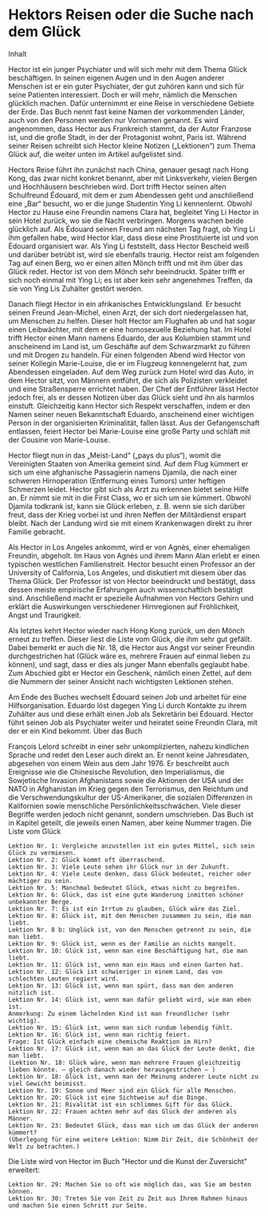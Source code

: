 # Hektors Reisen oder die Suche nach dem Glück

Inhalt

Hector ist ein junger Psychiater und will sich mehr mit dem Thema Glück beschäftigen. In seinen eigenen Augen und in den Augen anderer Menschen ist er ein guter Psychiater, der gut zuhören kann und sich für seine Patienten interessiert. Doch er will mehr, nämlich die Menschen glücklich machen. Dafür unternimmt er eine Reise in verschiedene Gebiete der Erde. Das Buch nennt fast keine Namen der vorkommenden Länder, auch von den Personen werden nur Vornamen genannt. Es wird angenommen, dass Hector aus Frankreich stammt, da der Autor Franzose ist, und die große Stadt, in der der Protagonist wohnt, Paris ist. Während seiner Reisen schreibt sich Hector kleine Notizen („Lektionen“) zum Thema Glück auf, die weiter unten im Artikel aufgelistet sind.

Hectors Reise führt ihn zunächst nach China, genauer gesagt nach Hong Kong, das zwar nicht konkret benannt, aber mit Linksverkehr, vielen Bergen und Hochhäusern beschrieben wird. Dort trifft Hector seinen alten Schulfreund Édouard, mit dem er zum Abendessen geht und anschließend eine „Bar“ besucht, wo er die junge Studentin Ying Li kennenlernt. Obwohl Hector zu Hause eine Freundin namens Clara hat, begleitet Ying Li Hector in sein Hotel zurück, wo sie die Nacht verbringen. Morgens wachen beide glücklich auf. Als Édouard seinen Freund am nächsten Tag fragt, ob Ying Li ihm gefallen habe, wird Hector klar, dass diese eine Prostituierte ist und von Édouard organisiert war. Als Ying Li feststellt, dass Hector Bescheid weiß und darüber betrübt ist, wird sie ebenfalls traurig. Hector reist am folgenden Tag auf einen Berg, wo er einen alten Mönch trifft und mit ihm über das Glück redet. Hector ist von dem Mönch sehr beeindruckt. Später trifft er sich noch einmal mit Ying Li; es ist aber kein sehr angenehmes Treffen, da sie von Ying Lis Zuhälter gestört werden.

Danach fliegt Hector in ein afrikanisches Entwicklungsland. Er besucht seinen Freund Jean-Michel, einen Arzt, der sich dort niedergelassen hat, um Menschen zu helfen. Dieser holt Hector am Flughafen ab und hat sogar einen Leibwächter, mit dem er eine homosexuelle Beziehung hat. Im Hotel trifft Hector einen Mann namens Eduardo, der aus Kolumbien stammt und anscheinend im Land ist, um Geschäfte auf dem Schwarzmarkt zu führen und mit Drogen zu handeln. Für einen folgenden Abend wird Hector von seiner Kollegin Marie-Louise, die er im Flugzeug kennengelernt hat, zum Abendessen eingeladen. Auf dem Weg zurück zum Hotel wird das Auto, in dem Hector sitzt, von Männern entführt, die sich als Polizisten verkleidet und eine Straßensperre errichtet haben. Der Chef der Entführer lässt Hector jedoch frei, als er dessen Notizen über das Glück sieht und ihn als harmlos einstuft. Gleichzeitig kann Hector sich Respekt verschaffen, indem er den Namen seiner neuen Bekanntschaft Eduardo, anscheinend einer wichtigen Person in der organisierten Kriminalität, fallen lässt. Aus der Gefangenschaft entlassen, feiert Hector bei Marie-Louise eine große Party und schläft mit der Cousine von Marie-Louise.

Hector fliegt nun in das „Meist-Land“ („pays du plus“), womit die Vereinigten Staaten von Amerika gemeint sind. Auf dem Flug kümmert er sich um eine afghanische Passagierin namens Djamila, die nach einer schweren Hirnoperation (Entfernung eines Tumors) unter heftigen Schmerzen leidet. Hector gibt sich als Arzt zu erkennen bietet seine Hilfe an. Er nimmt sie mit in die First Class, wo er sich um sie kümmert. Obwohl Djamila todkrank ist, kann sie Glück erleben, z. B. wenn sie sich darüber freut, dass der Krieg vorbei ist und ihren Neffen der Militärdienst erspart bleibt. Nach der Landung wird sie mit einem Krankenwagen direkt zu ihrer Familie gebracht.

Als Hector in Los Angeles ankommt, wird er von Agnès, einer ehemaligen Freundin, abgeholt. Im Haus von Agnès und ihrem Mann Alan erlebt er einen typischen westlichen Familienstreit. Hector besucht einen Professor an der University of California, Los Angeles, und diskutiert mit diesem über das Thema Glück. Der Professor ist von Hector beeindruckt und bestätigt, dass dessen meiste empirische Erfahrungen auch wissenschaftlich bestätigt sind. Anschließend macht er spezielle Aufnahmen von Hectors Gehirn und erklärt die Auswirkungen verschiedener Hirnregionen auf Fröhlichkeit, Angst und Traurigkeit.

Als letztes kehrt Hector wieder nach Hong Kong zurück, um den Mönch erneut zu treffen. Dieser liest die Liste vom Glück, die ihm sehr gut gefällt. Dabei bemerkt er auch die Nr. 18, die Hector aus Angst vor seiner Freundin durchgestrichen hat (Glück wäre es, mehrere Frauen auf einmal lieben zu können), und sagt, dass er dies als junger Mann ebenfalls geglaubt habe. Zum Abschied gibt er Hector ein Geschenk, nämlich einen Zettel, auf dem die Nummern der seiner Ansicht nach wichtigsten Lektionen stehen.

Am Ende des Buches wechselt Édouard seinen Job und arbeitet für eine Hilfsorganisation. Eduardo löst dagegen Ying Li durch Kontakte zu ihrem Zuhälter aus und diese erhält einen Job als Sekretärin bei Édouard. Hector führt seinen Job als Psychiater weiter und heiratet seine Freundin Clara, mit der er ein Kind bekommt.
Über das Buch

François Lelord schreibt in einer sehr unkomplizierten, nahezu kindlichen Sprache und redet den Leser auch direkt an. Er nennt keine Jahresdaten, abgesehen von einem Wein aus dem Jahr 1976. Er beschreibt auch Ereignisse wie die Chinesische Revolution, den Imperialismus, die Sowjetische Invasion Afghanistans sowie die Aktionen der USA und der NATO in Afghanistan im Krieg gegen den Terrorismus, den Reichtum und die Verschwendungskultur der US-Amerikaner, die sozialen Differenzen in Kalifornien sowie menschliche Persönlichkeitsschwächen. Viele dieser Begriffe werden jedoch nicht genannt, sondern umschrieben. Das Buch ist in Kapitel geteilt, die jeweils einen Namen, aber keine Nummer tragen.
Die Liste vom Glück

    Lektion Nr. 1: Vergleiche anzustellen ist ein gutes Mittel, sich sein Glück zu vermiesen.
    Lektion Nr. 2: Glück kommt oft überraschend.
    Lektion Nr. 3: Viele Leute sehen ihr Glück nur in der Zukunft.
    Lektion Nr. 4: Viele Leute denken, dass Glück bedeutet, reicher oder mächtiger zu sein.
    Lektion Nr. 5: Manchmal bedeutet Glück, etwas nicht zu begreifen.
    Lektion Nr. 6: Glück, das ist eine gute Wanderung inmitten schöner unbekannter Berge.
    Lektion Nr. 7: Es ist ein Irrtum zu glauben, Glück wäre das Ziel.
    Lektion Nr. 8: Glück ist, mit den Menschen zusammen zu sein, die man liebt.
    Lektion Nr. 8 b: Unglück ist, von den Menschen getrennt zu sein, die man liebt.
    Lektion Nr. 9: Glück ist, wenn es der Familie an nichts mangelt.
    Lektion Nr. 10: Glück ist, wenn man eine Beschäftigung hat, die man liebt.
    Lektion Nr. 11: Glück ist, wenn man ein Haus und einen Garten hat.
    Lektion Nr. 12: Glück ist schwieriger in einem Land, das von schlechten Leuten regiert wird.
    Lektion Nr. 13: Glück ist, wenn man spürt, dass man den anderen nützlich ist.
    Lektion Nr. 14: Glück ist, wenn man dafür geliebt wird, wie man eben ist.
    Anmerkung: Zu einem lächelnden Kind ist man freundlicher (sehr wichtig).
    Lektion Nr. 15: Glück ist, wenn man sich rundum lebendig fühlt.
    Lektion Nr. 16: Glück ist, wenn man richtig feiert.
    Frage: Ist Glück einfach eine chemische Reaktion im Hirn?
    Lektion Nr. 17: Glück ist, wenn man an das Glück der Leute denkt, die man liebt.
    (Lektion Nr. 18: Glück wäre, wenn man mehrere Frauen gleichzeitig lieben könnte. – gleich danach wieder herausgestrichen – )
    Lektion Nr. 18: Glück ist, wenn man der Meinung anderer Leute nicht zu viel Gewicht beimisst.
    Lektion Nr. 19: Sonne und Meer sind ein Glück für alle Menschen.
    Lektion Nr. 20: Glück ist eine Sichtweise auf die Dinge.
    Lektion Nr. 21: Rivalität ist ein schlimmes Gift für das Glück.
    Lektion Nr. 22: Frauen achten mehr auf das Glück der anderen als Männer.
    Lektion Nr. 23: Bedeutet Glück, dass man sich um das Glück der anderen kümmert?
    (Überlegung für eine weitere Lektion: Nimm Dir Zeit, die Schönheit der Welt zu betrachten.)

Die Liste wird von Hector im Buch "Hector und die Kunst der Zuversicht" erweitert:

    Lektion Nr. 29: Machen Sie so oft wie möglich das, was Sie am besten können.
    Lektion Nr. 30: Treten Sie von Zeit zu Zeit aus Ihrem Rahmen hinaus und machen Sie einen Schritt zur Seite.

